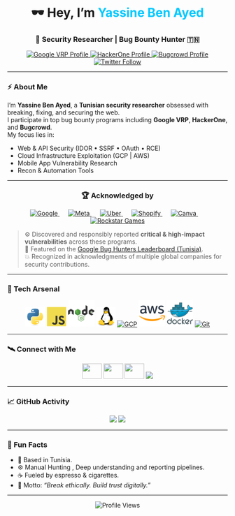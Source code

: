 <!-- 🧠 README.md — Dark Hacker Aesthetic + SEO Enhanced -->
<h1 align="center">🕶️ Hey, I’m <span style="color:#00C8FF">Yassine Ben Ayed</span></h1>
<h3 align="center">🔐 Security Researcher | Bug Bounty Hunter 🇹🇳</h3>

<p align="center">
  <a href="https://bughunters.google.com/profile/8715b66b-d6f8-4840-8489-31632189e1bc">
    <img src="https://img.shields.io/badge/Google%20VRP-Profile-blue?logo=google&logoColor=white" alt="Google VRP Profile"/>
  </a>
  <a href="https://hackerone.com/bhx1">
    <img src="https://img.shields.io/badge/HackerOne-Researcher-black?logo=hackerone&logoColor=white" alt="HackerOne Profile"/>
  </a>
  <a href="https://bugcrowd.com/bhx1">
    <img src="https://img.shields.io/badge/Bugcrowd-Researcher-orange?logo=bugcrowd&logoColor=white" alt="Bugcrowd Profile"/>
  </a>
  <a href="https://x.com/cazan0va">
    <img src="https://img.shields.io/twitter/follow/cazan0va?style=social" alt="Twitter Follow"/>
  </a>
</p>

---

### ⚡ About Me
I’m **Yassine Ben Ayed**, a **Tunisian security researcher** obsessed with breaking, fixing, and securing the web.  
I participate in top bug bounty programs including **Google VRP**, **HackerOne**, and **Bugcrowd**.  
My focus lies in:
- Web & API Security (IDOR • SSRF • OAuth • RCE)  
- Cloud Infrastructure Exploitation (GCP | AWS)  
- Mobile App Vulnerability Research  
- Recon & Automation Tools  

---

<!-- 🏆 Acknowledged By (SaaS-style) -->
<h3 align="center">🏆 Acknowledged by</h3>

<p align="center">
  <!-- Tip: keep heights identical (28–32px) and add equal spacing -->
  <a href="https://bughunters.google.com/profile/8715b66b-d6f8-4840-8489-31632189e1bc" title="Google">
    <img src="https://cdn.simpleicons.org/google/9BA1A6" height="50" alt="Google"/>
  </a>
  &nbsp;&nbsp;&nbsp;&nbsp;
  <a href="https://www.facebook.com/whitehat" title="Meta">
    <img src="https://cdn.simpleicons.org/meta/9BA1A6" height="50" alt="Meta"/>
  </a>
  &nbsp;&nbsp;&nbsp;&nbsp;
  <a href="https://www.uber.com/us/en/bug-bounty/" title="Uber">
    <img src="https://cdn.simpleicons.org/uber/9BA1A6" height="50" alt="Uber"/>
  </a>
  &nbsp;&nbsp;&nbsp;&nbsp;
  <a href="https://hackerone.com/shopify" title="Shopify">
    <img src="https://cdn.simpleicons.org/shopify/9BA1A6" height="50" alt="Shopify"/>
  </a>
  &nbsp;&nbsp;&nbsp;&nbsp;
  <a href="https://bugcrowd.com/canva" title="Canva">
    <img src="https://cdn.simpleicons.org/canva/9BA1A6" height="50" alt="Canva"/>
  </a>
  &nbsp;&nbsp;&nbsp;&nbsp;
  <a href="https://hackerone.com/rockstargames" title="Rockstar Games">
    <img src="https://cdn.simpleicons.org/rockstargames/9BA1A6" height="50" alt="Rockstar Games"/>
  </a>
</p>


> ⚙️ Discovered and responsibly reported **critical & high-impact vulnerabilities** across these programs.  
> 🏅 Featured on the [Google Bug Hunters Leaderboard (Tunisia)](https://bughunters.google.com/profile/8715b66b-d6f8-4840-8489-31632189e1bc).  
> 💥 Recognized in acknowledgments of multiple global companies for security contributions.

---

### 🧰 Tech Arsenal

<p align="center">
<a href="https://www.python.org"><img src="https://raw.githubusercontent.com/devicons/devicon/master/icons/python/python-original.svg" width="45" alt="Python"/></a>
<a href="https://www.javascript.com"><img src="https://raw.githubusercontent.com/devicons/devicon/master/icons/javascript/javascript-original.svg" width="45" alt="JavaScript"/></a>
<a href="https://nodejs.org"><img src="https://raw.githubusercontent.com/devicons/devicon/master/icons/nodejs/nodejs-original-wordmark.svg" width="60" alt="Node.js"/></a>
<a href="https://www.linux.org"><img src="https://raw.githubusercontent.com/devicons/devicon/master/icons/linux/linux-original.svg" width="45" alt="Linux"/></a>
<a href="https://cloud.google.com"><img src="https://www.vectorlogo.zone/logos/google_cloud/google_cloud-icon.svg" width="45" alt="GCP"/></a>
<a href="https://aws.amazon.com"><img src="https://raw.githubusercontent.com/devicons/devicon/master/icons/amazonwebservices/amazonwebservices-original-wordmark.svg" width="60" alt="AWS"/></a>
<a href="https://www.docker.com/"><img src="https://raw.githubusercontent.com/devicons/devicon/master/icons/docker/docker-original-wordmark.svg" width="60" alt="Docker"/></a>
<a href="https://git-scm.com/"><img src="https://www.vectorlogo.zone/logos/git-scm/git-scm-icon.svg" width="45" alt="Git"/></a>
</p>

---

### 🛰️ Connect with Me

<p align="center">
  <a href="https://x.com/cazan0va"><img src="https://raw.githubusercontent.com/rahuldkjain/github-profile-readme-generator/master/src/images/icons/Social/twitter.svg" height="35" width="45"/></a>
  <a href="https://www.facebook.com/Yessinebenayedx"><img src="https://raw.githubusercontent.com/rahuldkjain/github-profile-readme-generator/master/src/images/icons/Social/facebook.svg" height="35" width="45"/></a>
  <a href="https://www.instagram.com/yessinebenayed_"><img src="https://raw.githubusercontent.com/rahuldkjain/github-profile-readme-generator/master/src/images/icons/Social/instagram.svg" height="35" width="45"/></a>
  <a href="mailto:bhx1hackerone@gmail.com"><img src="https://img.shields.io/badge/Email-bhx1hackerone%40gmail.com-red?style=flat-square"/></a>
</p>

---

### 📈 GitHub Activity

<p align="center">
  <img src="https://github-readme-stats.vercel.app/api?username=bhx1&show_icons=true&theme=tokyonight&hide_border=true" width="48%"/>
  <img src="https://github-readme-stats.vercel.app/api/top-langs?username=bhx1&layout=compact&theme=tokyonight&hide_border=true" width="48%"/>
</p>

---

### 🧠 Fun Facts
- 📍 Based in Tunisia.  
- ⚙️ Manual Hunting , Deep understanding and reporting pipelines.  
- ☕ Fueled by espresso & cigarettes.  
- 💬 Motto: *“Break ethically. Build trust digitally.”*

---

<p align="center">
  <img src="https://komarev.com/ghpvc/?username=bhx1&label=Profile%20views&color=0e75b6&style=flat-square" alt="Profile Views"/>
</p>
